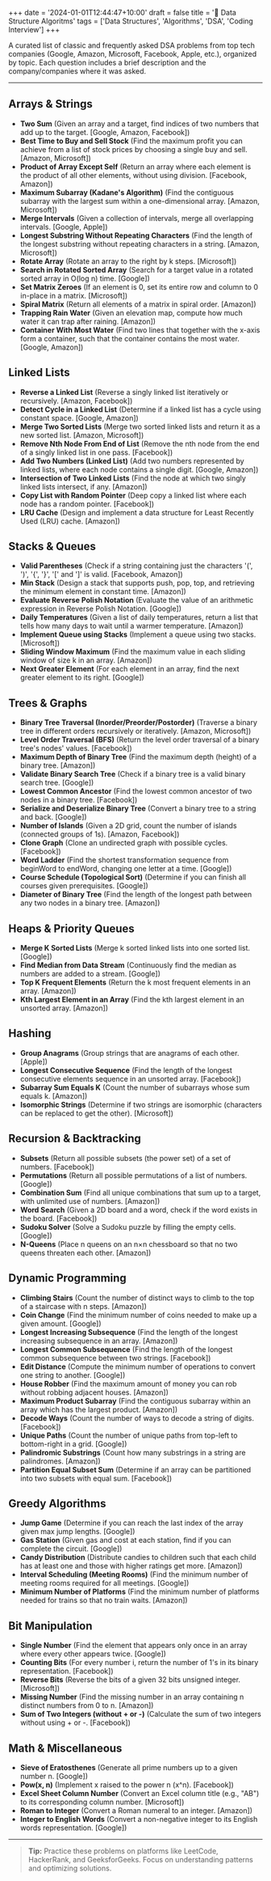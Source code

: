 +++
date = '2024-01-01T12:44:47+10:00'
draft = false
title = '🎲 Data Structure Algoritms'
tags = ['Data Structures', 'Algorithms', 'DSA', 'Coding Interview']
+++

A curated list of classic and frequently asked DSA problems from top tech companies (Google, Amazon, Microsoft, Facebook, Apple, etc.), organized by topic. Each question includes a brief description and the company/companies where it was asked.

---

## Arrays & Strings

- **Two Sum** (Given an array and a target, find indices of two numbers that add up to the target. [Google, Amazon, Facebook])
- **Best Time to Buy and Sell Stock** (Find the maximum profit you can achieve from a list of stock prices by choosing a single buy and sell. [Amazon, Microsoft])
- **Product of Array Except Self** (Return an array where each element is the product of all other elements, without using division. [Facebook, Amazon])
- **Maximum Subarray (Kadane's Algorithm)** (Find the contiguous subarray with the largest sum within a one-dimensional array. [Amazon, Microsoft])
- **Merge Intervals** (Given a collection of intervals, merge all overlapping intervals. [Google, Apple])
- **Longest Substring Without Repeating Characters** (Find the length of the longest substring without repeating characters in a string. [Amazon, Microsoft])
- **Rotate Array** (Rotate an array to the right by k steps. [Microsoft])
- **Search in Rotated Sorted Array** (Search for a target value in a rotated sorted array in O(log n) time. [Google])
- **Set Matrix Zeroes** (If an element is 0, set its entire row and column to 0 in-place in a matrix. [Microsoft])
- **Spiral Matrix** (Return all elements of a matrix in spiral order. [Amazon])
- **Trapping Rain Water** (Given an elevation map, compute how much water it can trap after raining. [Amazon])
- **Container With Most Water** (Find two lines that together with the x-axis form a container, such that the container contains the most water. [Google, Amazon])

## Linked Lists

- **Reverse a Linked List** (Reverse a singly linked list iteratively or recursively. [Amazon, Facebook])
- **Detect Cycle in a Linked List** (Determine if a linked list has a cycle using constant space. [Google, Amazon])
- **Merge Two Sorted Lists** (Merge two sorted linked lists and return it as a new sorted list. [Amazon, Microsoft])
- **Remove Nth Node From End of List** (Remove the nth node from the end of a singly linked list in one pass. [Facebook])
- **Add Two Numbers (Linked List)** (Add two numbers represented by linked lists, where each node contains a single digit. [Google, Amazon])
- **Intersection of Two Linked Lists** (Find the node at which two singly linked lists intersect, if any. [Amazon])
- **Copy List with Random Pointer** (Deep copy a linked list where each node has a random pointer. [Facebook])
- **LRU Cache** (Design and implement a data structure for Least Recently Used (LRU) cache. [Amazon])

## Stacks & Queues

- **Valid Parentheses** (Check if a string containing just the characters '(', ')', '{', '}', '[' and ']' is valid. [Facebook, Amazon])
- **Min Stack** (Design a stack that supports push, pop, top, and retrieving the minimum element in constant time. [Amazon])
- **Evaluate Reverse Polish Notation** (Evaluate the value of an arithmetic expression in Reverse Polish Notation. [Google])
- **Daily Temperatures** (Given a list of daily temperatures, return a list that tells how many days to wait until a warmer temperature. [Amazon])
- **Implement Queue using Stacks** (Implement a queue using two stacks. [Microsoft])
- **Sliding Window Maximum** (Find the maximum value in each sliding window of size k in an array. [Amazon])
- **Next Greater Element** (For each element in an array, find the next greater element to its right. [Google])

## Trees & Graphs

- **Binary Tree Traversal (Inorder/Preorder/Postorder)** (Traverse a binary tree in different orders recursively or iteratively. [Amazon, Microsoft])
- **Level Order Traversal (BFS)** (Return the level order traversal of a binary tree's nodes' values. [Facebook])
- **Maximum Depth of Binary Tree** (Find the maximum depth (height) of a binary tree. [Amazon])
- **Validate Binary Search Tree** (Check if a binary tree is a valid binary search tree. [Google])
- **Lowest Common Ancestor** (Find the lowest common ancestor of two nodes in a binary tree. [Facebook])
- **Serialize and Deserialize Binary Tree** (Convert a binary tree to a string and back. [Google])
- **Number of Islands** (Given a 2D grid, count the number of islands (connected groups of 1s). [Amazon, Facebook])
- **Clone Graph** (Clone an undirected graph with possible cycles. [Facebook])
- **Word Ladder** (Find the shortest transformation sequence from beginWord to endWord, changing one letter at a time. [Google])
- **Course Schedule (Topological Sort)** (Determine if you can finish all courses given prerequisites. [Google])
- **Diameter of Binary Tree** (Find the length of the longest path between any two nodes in a binary tree. [Amazon])

## Heaps & Priority Queues

- **Merge K Sorted Lists** (Merge k sorted linked lists into one sorted list. [Google])
- **Find Median from Data Stream** (Continuously find the median as numbers are added to a stream. [Google])
- **Top K Frequent Elements** (Return the k most frequent elements in an array. [Amazon])
- **Kth Largest Element in an Array** (Find the kth largest element in an unsorted array. [Amazon])

## Hashing

- **Group Anagrams** (Group strings that are anagrams of each other. [Apple])
- **Longest Consecutive Sequence** (Find the length of the longest consecutive elements sequence in an unsorted array. [Facebook])
- **Subarray Sum Equals K** (Count the number of subarrays whose sum equals k. [Amazon])
- **Isomorphic Strings** (Determine if two strings are isomorphic (characters can be replaced to get the other). [Microsoft])

## Recursion & Backtracking

- **Subsets** (Return all possible subsets (the power set) of a set of numbers. [Facebook])
- **Permutations** (Return all possible permutations of a list of numbers. [Google])
- **Combination Sum** (Find all unique combinations that sum up to a target, with unlimited use of numbers. [Amazon])
- **Word Search** (Given a 2D board and a word, check if the word exists in the board. [Facebook])
- **Sudoku Solver** (Solve a Sudoku puzzle by filling the empty cells. [Google])
- **N-Queens** (Place n queens on an n×n chessboard so that no two queens threaten each other. [Amazon])

## Dynamic Programming

- **Climbing Stairs** (Count the number of distinct ways to climb to the top of a staircase with n steps. [Amazon])
- **Coin Change** (Find the minimum number of coins needed to make up a given amount. [Google])
- **Longest Increasing Subsequence** (Find the length of the longest increasing subsequence in an array. [Amazon])
- **Longest Common Subsequence** (Find the length of the longest common subsequence between two strings. [Facebook])
- **Edit Distance** (Compute the minimum number of operations to convert one string to another. [Google])
- **House Robber** (Find the maximum amount of money you can rob without robbing adjacent houses. [Amazon])
- **Maximum Product Subarray** (Find the contiguous subarray within an array which has the largest product. [Amazon])
- **Decode Ways** (Count the number of ways to decode a string of digits. [Facebook])
- **Unique Paths** (Count the number of unique paths from top-left to bottom-right in a grid. [Google])
- **Palindromic Substrings** (Count how many substrings in a string are palindromes. [Amazon])
- **Partition Equal Subset Sum** (Determine if an array can be partitioned into two subsets with equal sum. [Facebook])

## Greedy Algorithms

- **Jump Game** (Determine if you can reach the last index of the array given max jump lengths. [Google])
- **Gas Station** (Given gas and cost at each station, find if you can complete the circuit. [Google])
- **Candy Distribution** (Distribute candies to children such that each child has at least one and those with higher ratings get more. [Amazon])
- **Interval Scheduling (Meeting Rooms)** (Find the minimum number of meeting rooms required for all meetings. [Google])
- **Minimum Number of Platforms** (Find the minimum number of platforms needed for trains so that no train waits. [Amazon])

## Bit Manipulation

- **Single Number** (Find the element that appears only once in an array where every other appears twice. [Google])
- **Counting Bits** (For every number i, return the number of 1's in its binary representation. [Facebook])
- **Reverse Bits** (Reverse the bits of a given 32 bits unsigned integer. [Microsoft])
- **Missing Number** (Find the missing number in an array containing n distinct numbers from 0 to n. [Amazon])
- **Sum of Two Integers (without + or -)** (Calculate the sum of two integers without using + or -. [Facebook])

## Math & Miscellaneous

- **Sieve of Eratosthenes** (Generate all prime numbers up to a given number n. [Google])
- **Pow(x, n)** (Implement x raised to the power n (x^n). [Facebook])
- **Excel Sheet Column Number** (Convert an Excel column title (e.g., "AB") to its corresponding column number. [Microsoft])
- **Roman to Integer** (Convert a Roman numeral to an integer. [Amazon])
- **Integer to English Words** (Convert a non-negative integer to its English words representation. [Google])

---

> **Tip:** Practice these problems on platforms like LeetCode, HackerRank, and GeeksforGeeks. Focus on understanding patterns and optimizing solutions.
